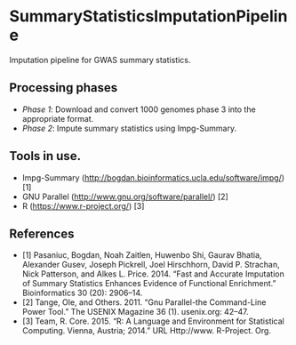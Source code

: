 # SummaryStatisticsImputationPipeline

Imputation pipeline for GWAS summary statistics.

## Processing phases

- *Phase 1*: Download and convert 1000 genomes phase 3 into the appropriate format.
- *Phase 2*: Impute summary statistics using Impg-Summary.  

## Tools in use.

- Impg-Summary (http://bogdan.bioinformatics.ucla.edu/software/impg/) [1]
- GNU Parallel (http://www.gnu.org/software/parallel/) [2]
- R (https://www.r-project.org/) [3]

## References

- [1] Pasaniuc, Bogdan, Noah Zaitlen, Huwenbo Shi, Gaurav Bhatia, Alexander Gusev, Joseph Pickrell, Joel Hirschhorn, David P. Strachan, Nick Patterson, and Alkes L. Price. 2014. “Fast and Accurate Imputation of Summary Statistics Enhances Evidence of Functional Enrichment.” Bioinformatics  30 (20): 2906–14.
- [2] Tange, Ole, and Others. 2011. “Gnu Parallel-the Command-Line Power Tool.” The USENIX Magazine 36 (1). usenix.org: 42–47.
- [3] Team, R. Core. 2015. “R: A Language and Environment for Statistical Computing. Vienna, Austria; 2014.” URL Http://www. R-Project. Org.
